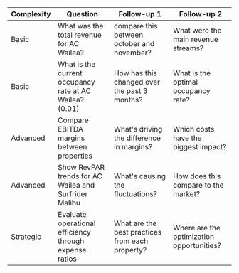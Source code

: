 | Complexity | Question | Follow-up 1 | Follow-up 2 |
|------------|-----------|-------------|-------------|
| Basic | What was the total revenue for AC Wailea? | compare this between october and november? | What were the main revenue streams? |
| Basic | What is the current occupancy rate at AC Wailea? (0.01) | How has this changed over the past 3 months? | What is the optimal occupancy rate? |
| Advanced | Compare EBITDA margins between properties | What's driving the difference in margins? | Which costs have the biggest impact? |
| Advanced | Show RevPAR trends for AC Wailea and Surfrider Malibu | What's causing the fluctuations? | How does this compare to the market? |
| Strategic | Evaluate operational efficiency through expense ratios | What are the best practices from each property? | Where are the optimization opportunities? |